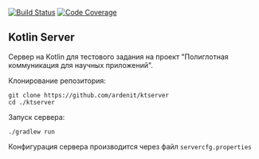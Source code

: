 [![Build Status](https://travis-ci.com/ardenit/ktserver.svg?token=Y4rJUAvZoAdBPZr95So2&branch=master)](https://travis-ci.org/ardenit/ktserver)
[![Code Coverage](https://codecov.io/gh/ardenit/ktserver/branch/master/graph/badge.svg?token=JDW3E8GGGQ)](https://codecov.io/gh/ardenit/ktserver)

## Kotlin Server
Сервер на Kotlin для тестового задания на проект "Полиглотная коммуникация для научных приложений".

Клонирование репозитория:
    
    git clone https://github.com/ardenit/ktserver
    cd ./ktserver
    
Запуск сервера:

    ./gradlew run
    
Конфигурация сервера производится через файл `servercfg.properties`